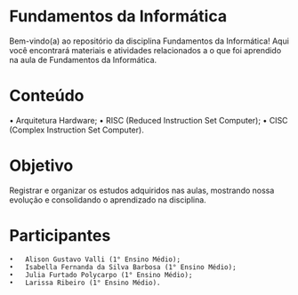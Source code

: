  # Fundamentos da Informática 
Bem-vindo(a) ao repositório da disciplina Fundamentos da Informática!
Aqui você encontrará materiais e atividades relacionados a o que foi aprendido na aula de Fundamentos da Informática.

 # Conteúdo
 • Arquitetura Hardware; 
 • RISC (Reduced Instruction Set Computer);
 • CISC (Complex Instruction Set Computer).

 # Objetivo

Registrar e organizar os estudos adquiridos nas aulas, mostrando nossa evolução e consolidando o aprendizado na disciplina.

# Participantes
    •	Alison Gustavo Valli (1° Ensino Médio);
	•	Isabella Fernanda da Silva Barbosa (1° Ensino Médio);
    •	Julia Furtado Polycarpo (1° Ensino Médio);
	•	Larissa Ribeiro (1° Ensino Médio).
	
	
	
